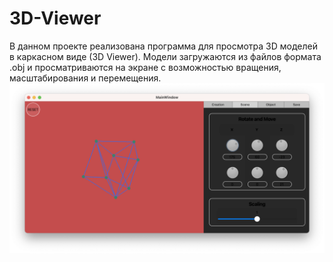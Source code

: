 # 3D-Viewer
В данном проекте реализована программа для просмотра 3D моделей в каркасном виде (3D Viewer). Модели загружаются из файлов формата .obj и просматриваются на экране с возможностью вращения, масштабирования и перемещения.
![image info](./misc/1.png)